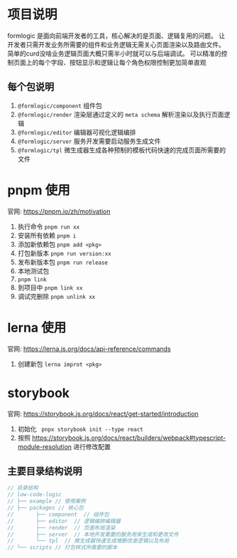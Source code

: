 # 项目说明

formlogic 是面向前端开发者的工具，核心解决的是页面、逻辑复用的问题。
让开发者只需开发业务所需要的组件和业务逻辑无需关心页面渲染以及路由文件。
简单的curd没啥业务逻辑页面大概只需半小时就可以与后端调试。
可以精准的控制页面上的每个字段、按钮显示和逻辑让每个角色权限控制更加简单直观

## 每个包说明

1. `@formlogic/component` 组件包
1. `@formlogic/render` 渲染层通过定义的 `meta schema` 解析渲染以及执行页面逻辑
1. `@formlogic/editor` 编辑器可视化逻辑编排
1. `@formlogic/server` 服务开发需要启动服务生成文件
1. `@formlogic/tpl` 微生成器生成各种预制的模板代码快速的完成页面所需要的文件

# pnpm 使用

官网: <https://pnpm.io/zh/motivation>

1. 执行命令 `pnpm run xx`
1. 安装所有依赖 `pnpm i`
1. 添加新依赖包 `pnpm add <pkg>`
1. 打包新版本 `pnpm run version:xx`
1. 发布新版本包 `pnpm run release`
1. 本地测试包
  1. `pnpm link`
  1. 到项目中 `pnpm link xx`
  1. 调试完删除 `pnpm unlink xx`

# lerna 使用
官网: <https://lerna.js.org/docs/api-reference/commands>

1. 创建新包 `lerna improt <pkg>`

# storybook

官网: <https://storybook.js.org/docs/react/get-started/introduction>

1. 初始化 ` pnpx storybook init --type react`
1. 按照 <https://storybook.js.org/docs/react/builders/webpack#typescript-module-resolution> 进行修改配置

## 主要目录结构说明

```js
// 目录结构
// low-code-logic
// ├── example // 使用案例
// ├── packages // 核心包
//       ├── component  // 组件包
//       ├── editor  // 逻辑编排编辑器
//       ├── render  // 页面布局渲染
//       ├── server  // 本地开发需要的服务用来生成和更改文件
//       └── tpl  // 微生成器快速生成增删改查逻辑以及布局
// └── scripts // 打包样式所需要的脚本
```
